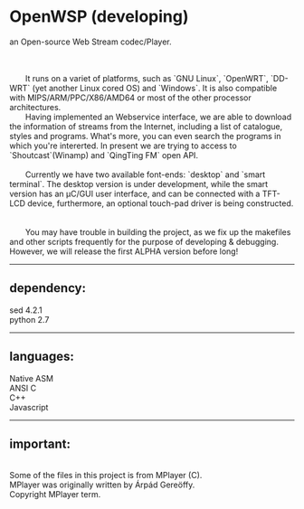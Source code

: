 # OpenWSP (developing)

an Open-source Web Stream codec/Player. </br>

<br/>
<br/> &emsp;&emsp;It runs on a variet of platforms, such as `GNU Linux`, `OpenWRT`, `DD-WRT` (yet another Linux cored OS) and `Windows`. It is also compatible with MIPS/ARM/PPC/X86/AMD64 or most of the other processor architectures.
<br/> &emsp;&emsp;Having implemented an Webservice interface, we are able to download the information of streams from the Internet, including a list of catalogue, styles and programs. What's more, you can even search the programs in which you're intererted. In present we are trying to access to `Shoutcast`(Winamp) and `QingTing FM` open API.
<br/>
<br/> &emsp;&emsp;Currently we have two available font-ends: `desktop` and `smart terminal`. The desktop version is under development, while the smart version has an μC/GUI user interface, and can be connected with a TFT-LCD device, furthermore, an optional touch-pad driver is being constructed.
<br/>
<br/>
<br/> &emsp;&emsp;You may have trouble in building the project, as we fix up the makefiles and other scripts frequently for the purpose of developing & debugging. However, we will release the first ALPHA version before long!
<br/>

----

## dependency:
sed 4.2.1<br/>
python 2.7<br/>

----

## languages:
Native ASM<br/>
ANSI C<br/>
C++<br/>
Javascript<br/>

----

## important:
<br> Some of the files in this project is from MPlayer (C).<br/>
MPlayer was originally written by Árpád Gereöffy.<br/>
Copyright MPlayer term.<br/>
